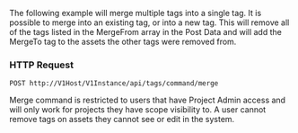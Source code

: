 The following example will merge multiple tags into a single tag.  It is possible to merge into an existing tag, or into a new tag.  This will remove all of the tags listed in the MergeFrom array in the Post Data and will add the MergeTo tag to the assets the other tags were removed from.

### HTTP Request

`POST http://V1Host/V1Instance/api/tags/command/merge`

<aside class="notice">
Merge command is restricted to users that have Project Admin access and will only work for projects they have scope visibility to.  A user cannot remove tags on assets they cannot see or edit in the system.
</aside>